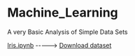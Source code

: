 # Machine_Learning
A very Basic Analysis of Simple Data Sets

[Iris.ipynb](https://github.com/sagarika3kundu/Machine_Learning/blob/master/Iris.ipynb)   ----->   [Download dataset](https://www.kaggle.com/uciml/iris/downloads/Iris.csv)
